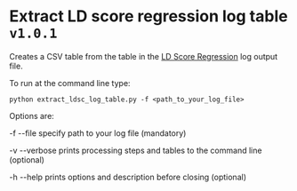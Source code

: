 # Extract LD score regression log table `v1.0.1`

Creates a CSV table from the table in the [LD Score Regression](https://github.com/bulik/ldsc) log output file.

To run at the command line type:

`python extract_ldsc_log_table.py -f <path_to_your_log_file>` 

Options are:

 -f --file      specify path to your log file (mandatory)

 -v --verbose   prints processing steps and tables to the command line (optional)

 -h --help      prints options and description before closing (optional)
             
